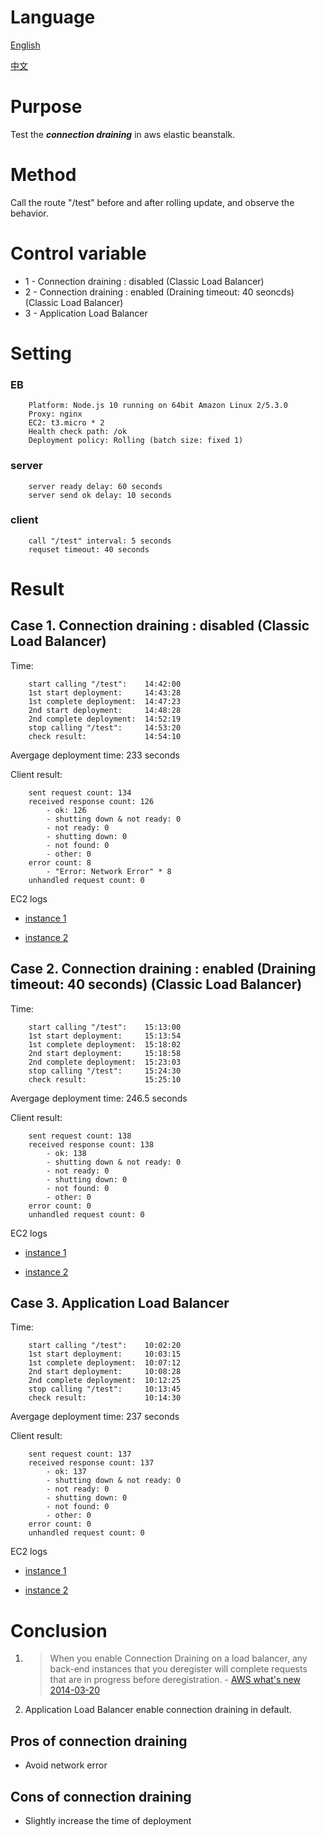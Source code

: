 # Language
[English](https://github.com/a179346/aws-elastic-beanstalk-connection-draining-test/blob/main/README.md)

[中文](https://github.com/a179346/aws-elastic-beanstalk-connection-draining-test/blob/main/README-zh-tw.md)

# Purpose
Test the ***connection draining*** in aws elastic beanstalk.

# Method
Call the route "/test" before and after rolling update, and observe the behavior.

# Control variable
* 1 - Connection draining : disabled (Classic Load Balancer)
* 2 - Connection draining : enabled (Draining timeout: 40 seoncds) (Classic Load Balancer)
* 3 - Application Load Balancer

# Setting
### EB
```
	Platform: Node.js 10 running on 64bit Amazon Linux 2/5.3.0
	Proxy: nginx
	EC2: t3.micro * 2
	Health check path: /ok
	Deployment policy: Rolling (batch size: fixed 1)
```
### server
```
	server ready delay: 60 seconds
	server send ok delay: 10 seconds
```
### client
```
	call "/test" interval: 5 seconds
	requset timeout: 40 seconds
```

# Result
## **Case 1. Connection draining : disabled (Classic Load Balancer)**
Time:
```
	start calling "/test":    14:42:00
	1st start deployment:     14:43:28
	1st complete deployment:  14:47:23
	2nd start deployment:     14:48:28
	2nd complete deployment:  14:52:19
	stop calling "/test":     14:53:20
	check result:             14:54:10
```
Avergage deployment time: 233 seconds

Client result:
```
	sent request count: 134
	received response count: 126
		- ok: 126
		- shutting down & not ready: 0
		- not ready: 0
		- shutting down: 0
		- not found: 0
		- other: 0
	error count: 8
		- "Error: Network Error" * 8
	unhandled request count: 0
```
EC2 logs

* [instance 1](https://github.com/a179346/aws-elastic-beanstalk-connection-draining-test/blob/main/testResult/case1-instance1.txt)

* [instance 2](https://github.com/a179346/aws-elastic-beanstalk-connection-draining-test/blob/main/testResult/case1-instance2.txt)

## **Case 2. Connection draining : enabled (Draining timeout: 40 seconds) (Classic Load Balancer)**
Time:
```
	start calling "/test":    15:13:00
	1st start deployment:     15:13:54
	1st complete deployment:  15:18:02
	2nd start deployment:     15:18:58
	2nd complete deployment:  15:23:03
	stop calling "/test":     15:24:30
	check result:             15:25:10
```
Avergage deployment time: 246.5 seconds

Client result:
```
	sent request count: 138
	received response count: 138
		- ok: 138
		- shutting down & not ready: 0
		- not ready: 0
		- shutting down: 0
		- not found: 0
		- other: 0
	error count: 0
	unhandled request count: 0
```
EC2 logs

* [instance 1](https://github.com/a179346/aws-elastic-beanstalk-connection-draining-test/blob/main/testResult/case2-instance1.txt)

* [instance 2](https://github.com/a179346/aws-elastic-beanstalk-connection-draining-test/blob/main/testResult/case2-instance2.txt)

## **Case 3. Application Load Balancer**
Time:
```
	start calling "/test":    10:02:20
	1st start deployment:     10:03:15
	1st complete deployment:  10:07:12
	2nd start deployment:     10:08:28
	2nd complete deployment:  10:12:25
	stop calling "/test":     10:13:45
	check result:             10:14:30
```
Avergage deployment time: 237 seconds

Client result:
```
	sent request count: 137
	received response count: 137
		- ok: 137
		- shutting down & not ready: 0
		- not ready: 0
		- shutting down: 0
		- not found: 0
		- other: 0
	error count: 0
	unhandled request count: 0
```
EC2 logs

* [instance 1](https://github.com/a179346/aws-elastic-beanstalk-connection-draining-test/blob/main/testResult/case3-instance1.txt)

* [instance 2](https://github.com/a179346/aws-elastic-beanstalk-connection-draining-test/blob/main/testResult/case3-instance2.txt)

# Conclusion
 
 1. > When you enable Connection Draining on a load balancer, any back-end instances that you deregister will complete requests that are in progress before deregistration. - [AWS what's new 2014-03-20](https://aws.amazon.com/tw/about-aws/whats-new/2014/03/20/elastic-load-balancing-supports-connection-draining/)
 2. Application Load Balancer enable connection draining in default.

## Pros of connection draining
* Avoid network error

## Cons of connection draining
* Slightly increase the time of deployment